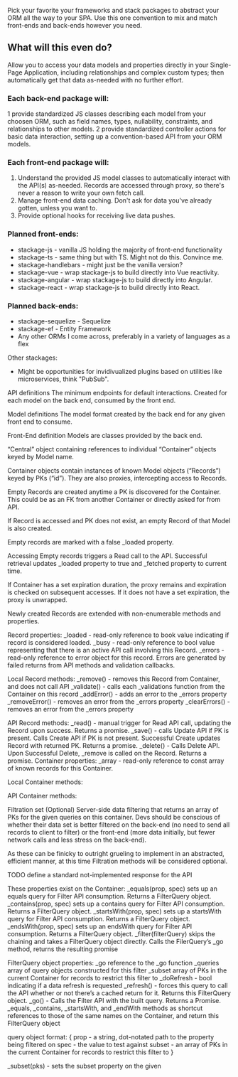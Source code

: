 Pick your favorite your frameworks and stack packages to abstract your ORM all the way to your SPA. Use this one convention to mix and match front-ends and back-ends however you need.  

## What will this even do? 
Allow you to access your data models and properties directly in your Single-Page Application, including relationships and complex custom types; then automatically get that data as-needed with no further effort.

### Each back-end package will: 
1 provide standardized JS classes describing each model from your choosen ORM, such as field names, types, nullability, constraints, and relationships to other models.
2 provide standardized controller actions for basic data interaction, setting up a convention-based API from your ORM models. 

### Each front-end package will:
1. Understand the provided JS model classes to automatically interact with the API(s) as-needed. Records are accessed through proxy, so there's never a reason to write your own fetch call.  
2. Manage front-end data caching. Don't ask for data you've already gotten, unless you want to.
3. Provide optional hooks for receiving live data pushes.

### Planned front-ends: 
- stackage-js - vanilla JS holding the majority of front-end functionality
- stackage-ts - same thing but with TS. Might not do this. Convince me.
- stackage-handlebars - might just be the vanilla version?
- stackage-vue - wrap stackage-js to build directly into Vue reactivity.
- stackage-angular - wrap stackage-js to build directly into Angular.
- stackage-react - wrap stackage-js to build directly into React.

### Planned back-ends: 
- stackage-sequelize - Sequelize
- stackage-ef - Entity Framework
- Any other ORMs I come across, preferably in a variety of languages as a flex

Other stackages: 
- Might be opportunities for invidivualized plugins based on utilities like microservices, think "PubSub". 


API definitions
The minimum endpoints for default interactions. Created for each model on the back end, consumed by the front end. 

Model definitions
The model format created by the back end for any given front end to consume.


Front-End definition
Models are classes provided by the back end. 

“Central” object containing references to individual “Container” objects keyed by Model name.

Container objects contain instances of known Model objects (“Records”) keyed by PKs (“id”). They are also proxies, intercepting access to Records. 

Empty Records are created anytime a PK is discovered for the Container. This could be as an FK from another Container or directly asked for from API.

If Record is accessed and PK does not exist, an empty Record of that Model is also created. 

Empty records are marked with a false _loaded property. 

Accessing Empty records triggers a Read call to the API. Successful retrieval updates _loaded property to true and _fetched property to current time.

If Container has a set expiration duration, the proxy remains and expiration is checked on subsequent accesses. If it does not have a set expiration, the proxy is unwrapped. 

Newly created Records are extended with non-enumerable methods and properties. 


Record properties:
_loaded - read-only reference to book value indicating if record is considered loaded.
_busy - read-only reference to bool value representing that there is an active API call involving this Record.
_errors - read-only reference to error object for this record. Errors are generated by failed returns from API methods and validation callbacks. 

Local Record methods:
_remove() - removes this Record from Container, and does not call API
_validate() - calls each _validations function from the Container on this record
_addError() - adds an error to the _errors property
_removeError() - removes an error from the _errors property
_clearErrors() - removes an error from the _errors property

API Record methods:
_read() - manual trigger for Read API call, updating the Record upon success. Returns a promise.
_save() - calls Update API if PK is present. Calls Create API if PK is not present. Successful Create updates Record with returned PK. Returns a promise.
_delete() - Calls Delete API. Upon Successful Delete, _remove is called on the Record. Returns a promise. 
Container properties: 
_array - read-only reference to const array of known records for this Container.

Local Container methods:



API Container methods:


Filtration set (Optional) 
Server-side data filtering that returns an array of PKs for the given queries on this container. Devs should be conscious of whether their data set is better filtered on the back-end (no need to send all records to client to filter) or the front-end (more data initially, but fewer network calls and less stress on the back-end). 

As these can be finicky to outright grueling to implement in an abstracted, efficient manner, at this time Filtration methods will be considered optional. 

TODO define a standard not-implemented response for the API

These properties exist on the Container:
_equals(prop, spec) sets up an equals query for Filter API consumption. Returns a FilterQuery object. 
_contains(prop, spec) sets up a contains query for Filter API consumption. Returns a FilterQuery object. 
_startsWith(prop, spec) sets up a startsWith query for Filter API consumption. Returns a FilterQuery object. 
_endsWith(prop, spec) sets up an endsWith query for Filter API consumption. Returns a FilterQuery object. 
_filter(filterQuery) skips the chaining and takes a FilterQuery object directly. Calls the FilerQuery’s _go method, returns the resulting promise

FilterQuery object properties: 
_go reference to the _go function
_queries array of query objects constructed for this filter
_subset array of PKs in the current Container for records to restrict this filter to
_doRefresh - bool indicating if a data refresh is requested
_refresh() - forces this query to call the API whether or not there’s a cached return for it. Returns this FilterQuery object.
_go() - Calls the Filter API with the built query. Returns a Promise.
_equals, _contains, _startsWith, and _endWith methods as shortcut references to those of the same names on the Container, and return this FilterQuery object

query object format: {
prop - a string, dot-notated path to the property being filtered on
spec - the value to test against
subset - an array of PKs in the current Container for records to restrict this filter to
}


_subset(pks) - sets the subset property on the given 


